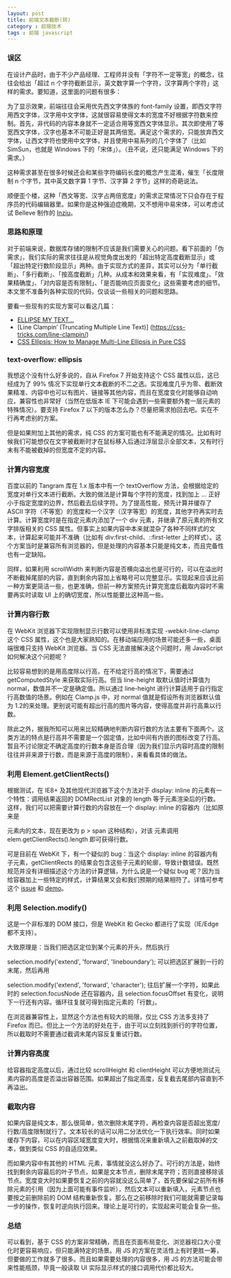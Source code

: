```yaml
---
layout: post
title: 前端文本截断(转)
category : 前端技术
tags : 前端 javascript
---
```


### 误区

在设计产品时，由于不少产品经理、工程师并没有「字符不一定等宽」的概念，往往会给出「超过 n 个字符截断显示，英文数字算一个字符，汉字算两个字符」这样的需求。要知道，这里面的问题有很多：

为了显示效果，前端往往会采用优先西文字体族的 font-family 设置，即西文字符用西文字体，汉字用中文字体，这就很容易使得文本的宽度不好根据字符数来控制。首先，非代码的内容本身就不一定适合用等宽西文字体显示。其次即使用了等宽西文字体，汉字也基本不可能正好是其两倍宽。满足这个需求的，只能放弃西文字体，让西文字符也使用中文字体，并且使用中易系列的几个字体了（比如 SimSun，也就是 Windows 下的「宋体」）。（丑不说，还只能满足 Windows 下的需求。）

这种需求甚至在很多时候还会和某些字符编码长度的概念产生混淆，催生「长度限制 n 个字节，其中英文数字算 1 字节、汉字算 2 字节」这样的奇葩说法。

顺便歪个楼，这种「西文等宽、汉字占两倍宽度」的需求正常情况下只会存在于程序员的代码编辑器里。如果你是这种强迫症晚期，又不想用中易宋体，可以考虑试试 Belleve 制作的 [Inziu](http://code.fosshub.com/Inziu/downloads)。

### 思路和原理

对于前端来说，数据库存储的限制不应该是我们需要关心的问题。看下前面的「伪需求」，我们实际的需求往往是从视觉角度出发的「超出特定高度截断显示」或「超出特定行数阶段显示」两种。由于实现方式的差异，其实可以分为「单行截断」、「多行截断」、「按高度截断」几种。从成本和效果来看，有「实现难度」、「效果精确度」、「对内容是否有限制」、「是否能响应页面变化」这些需要考虑的细节。本文里不准备列各种实现的代码，仅谈谈一些相关的问题和思路。

要看一些现有的实现方案可以看这几篇：

* [ELLIPSE MY TEXT...](http://html5hub.com/ellipse-my-text/)
* [Line Clampin’ (Truncating Multiple Line Text)] (https://css-tricks.com/line-clampin/)
* [CSS Ellipsis: How to Manage Multi-Line Ellipsis in Pure CSS](http://www.mobify.com/blog/multiline-ellipsis-in-pure-css/)

### text-overflow: ellipsis

我想这个没有什么好多说的，自从 Firefox 7 开始支持这个 CSS 属性以后，这已经成为了 99% 情况下实现单行文本截断的不二之选。实现难度几乎为零、截断效果精准、内容中也可以有图片、链接等其他内容，而且在宽度变化时能够自动响应，兼容性也非常好（当然在低版本 IE 下可能会遇到一些需要额外套一层元素的特殊情况）。要支持 Firefox 7 以下的版本怎么办？尽量把需求拍回去吧。实在不行再考虑别的方案。

但是如果附加上其他的需求，纯 CSS 的方案可能也有不能满足的情况。比如有时候我们可能想仅在文字被截断时才在鼠标移入后通过浮层显示全部文本，又有时行末有不能被截掉的但宽度不定的内容。

### 计算内容宽度

百度以前的 Tangram 库在 1.x 版本中有一个 textOverflow 方法，会根据给定的宽度对单行文本进行截断。大致的做法是计算每个字符的宽度，找到加上 ... 正好小于指定宽度的边界，然后截去后续字符。为了提高性能，预先计算并缓存了 ASCII 字符（不等宽）的宽度和一个汉字（汉字等宽）的宽度，其他字符再实时去计算。计算宽度时是在指定元素内添加了一个 div 元素，并继承了原元素的所有文字排版相关的 CSS 属性。但事实上如果内容中本来就混杂了各种不同样式的文本，计算起来可能并不准确（比如有 div:first-child、::first-letter 上的样式）。这个方案当时是兼容所有浏览器的，但是处理的内容基本只能是纯文本，而且完备性也有一定缺陷。

同样，如果利用 scrollWidth 来判断内容是否横向溢出也是可行的，可以在溢出时不断截掉尾部的内容，直到剩余内容加上省略号可以完整显示。实现起来应该比前一种方案更简洁一些，也更准确，但前一种方案预先计算完宽度后截取内容时不需要再实时读取 UI 上的确切宽度，所以性能要比这种高一些。

### 计算内容行数

在 WebKit 浏览器下实现限制显示行数可以使用非标准实现 -webkit-line-clamp 这个 CSS 属性，这个也是大家熟知的。在移动端应用的场景可能还多一些，桌面端很难只支持 WebKit 浏览器。当 CSS 无法直接解决这个问题时，用 JavaScript 如何解决这个问题呢？

比较容易想到的是用高度除以行高，在不给定行高的情况下，需要通过 getComputedStyle 来获取实际行高。但当 line-height 取默认值时计算值为 normal，数值并不一定是确定值。所以通过 line-height 进行计算适用于自行指定行高数值的场景。例如在 Clamp.js 中，对 normal 值就是假设所有浏览器默认值为 1.2的来处理。更别说可能有超出行高的图片等内容，使得高度并非行高乘以行数。

除此之外，据我所知可以用来比较精确地判断内容行数的方法主要有下面两个。这类方法的特点是行高并不需要是一个固定值，比如中间有内嵌的图标改变了行高。暂且不讨论限定不确定高度的行数本身是否合理（因为我们显示内容时高度的限制往往并非来源于行数，而是来源于高度的限制），来看看具体的做法。

### 利用 Element.getClientRects()

根据测试，在 IE8+ 及其他现代浏览器下这个方法对于 display: inline 的元素有一个特性：调用结果返回的 DOMRectList 对象的 length 等于元素渲染后的行数。这样，我们可以把需要计算行数的内容放在一个 display: inline 的容器内（比如原来是 <p> 元素内的文本，现在更改为 p > span 这种结构），对该 <span> 元素调用 elem.getClientRects().length 即可获得行数。

可是目前在 WebKit 下，有一个疑似的 bug：当这个 display: inline 的容器内有子元素，getClientRects 的结果会包含这些子元素的轮廓，导致计数错误。既然规范并没有详细描述这个方法的计算逻辑，为什么说是一个疑似 bug 呢？因为当给容器加上一些特定的样式，计算结果又会和我们预期的结果相符了。详情可参考这个 [issue](https://code.google.com/p/chromium/issues/detail?id=557563) 和 [demo](http://jsbin.com/juxihisisu/edit?html,css,js,output)。

### 利用 Selection.modify()

这是一个非标准的 DOM 接口，但是 WebKit 和 Gecko 都进行了实现（IE/Edge 都不支持）。

大致原理是：当我们把选区定位到某个元素的开头，然后执行

selection.modify('extend', 'forward', 'lineboundary');
可以把选区扩展到一行的末尾，然后再用

selection.modify('extend', 'forward', 'character');
往后扩展一个字符，如果此时的 selection.focusNode 还在容器内，且 selection.focusOffset 有变化，说明下一行还有内容。循环往复就可得到指定元素的「行数」。

在浏览器兼容性上，显然这个方法也有较大的局限，仅比 CSS 方法多支持了 Firefox 而已。但比上一个方法的好处在于，由于可以立刻找到折行的字符位置，所以截取时不需要通过截调末尾内容反复重试行数。

### 计算内容高度

给容器指定高度以后，通过比较 scrollHeight 和 clientHeight 可以方便地测试元素内容的高度是否溢出容器范围。如果超出了指定高度，反复截去尾部内容直到不再溢出。

### 截取内容

如果内容是纯文本，那么很简单，依次删除末尾字符，再检查内容是否超出宽度/行数/高度限制就行了。文本较长的话可以用二分法优化一下执行效率。同时如果缓存下内容，可以在内容区域宽度变大时，根据情况来重新填入之前截取掉的文本，做到类似 CSS 的自适应效果。

而如果内容中有其他的 HTML 元素，事情就没这么好办了。可行的方法是，始终找到剩余内容最后的叶子节点，如果是文本节点，删除末尾字符；否则直接移除该节点。宽度变大时如果要恢复之前的内容就没这么简单了，首先要保留之前所有移除元素的引用（因为上面可能有事件监听），然后文本可以重新填入，元素节点也要按之前删除前的 DOM 结构重新恢复。那么在之前移除时我们可能就需要记录每一步的操作，恢复时逆向执行回来。理论上是可行的，实现起来可能会复杂一些。

### 总结

可以看到，基于 CSS 的方案非常精确，而且在页面布局变化、浏览器视口大小变化时更容易响应，但只能满特定的场景。用 JS 的方案在灵活性上有时更胜一筹，但要做的工作就多了很多。而且如果需要处理的内容很多，用 JS 的方法可能会带来性能瓶颈，毕竟一般读取 UI 实际显示样式的接口调用代价都比较大。



